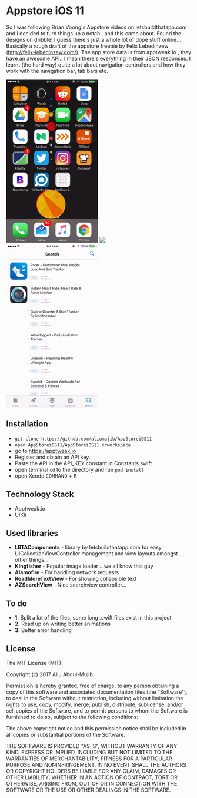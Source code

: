 # Appstore iOS 11
So I was following Brian Voong's Appstore videos on letsbuildthatapp.com and I decided to turn things up a notch.. and this came about. Found the designs on dribble! I guess there's just a whole lot of dope stuff online... Basically a rough draft of the appstore freebie by Felix Lebedinzew (http://felix-lebedinzew.com/), The app store data is from apptweak.io , they have an awesome API.. I mean there's everything in their JSON responses. I learnt (the hard way) quite a lot about navigation controllers and how they work with the navigation bar, tab bars etc.

<img src="Screens/MAIN3.gif" width="250" />
<img src="Screens/MAIN2.gif" width="250" />
<img src="Screens/MAIN1.gif" width="250" />


## Installation
- `git clone https://github.com/aliumujib/AppStoreiOS11`
- `open AppStoreiOS11/AppStoreiOS11.xcworkspace`
- go to https://apptweak.io
- Register and obtain an API key.
- Paste the API in the API_KEY constant in Constants.swift
- open terminal `cd` to the directory and run `pod install`
- open Xcode <kbd>COMMAND</kbd> + <kbd>R</kbd>

## Technology Stack
- Apptweak.io
- UIKit


## Used libraries
- **LBTAComponents** - library by letsbuildthatapp.com for easy UICollectionViewController management and view layouts amongst other things...
- **Kingfisher** - Popular image loader ...we all know this guy
- **Alamofire** - For handling network requests
- **ReadMoreTextView** - For showing collapsible text
- **AZSearchView** - Nice searchview controller...

## To do
- **1.** Split a lot of the files, some long .swift files exist in this project
- **2.** Read up on writing better animations
- **3.** Better error handling

License
----------------

The MIT License (MIT)

Copyright (c) 2017 Aliu Abdul-Mujib

Permission is hereby granted, free of charge, to any person obtaining a copy
of this software and associated documentation files (the "Software"), to deal
in the Software without restriction, including without limitation the rights
to use, copy, modify, merge, publish, distribute, sublicense, and/or sell
copies of the Software, and to permit persons to whom the Software is
furnished to do so, subject to the following conditions:

The above copyright notice and this permission notice shall be included in all
copies or substantial portions of the Software.

THE SOFTWARE IS PROVIDED "AS IS", WITHOUT WARRANTY OF ANY KIND, EXPRESS OR
IMPLIED, INCLUDING BUT NOT LIMITED TO THE WARRANTIES OF MERCHANTABILITY,
FITNESS FOR A PARTICULAR PURPOSE AND NONINFRINGEMENT. IN NO EVENT SHALL THE
AUTHORS OR COPYRIGHT HOLDERS BE LIABLE FOR ANY CLAIM, DAMAGES OR OTHER
LIABILITY, WHETHER IN AN ACTION OF CONTRACT, TORT OR OTHERWISE, ARISING FROM,
OUT OF OR IN CONNECTION WITH THE SOFTWARE OR THE USE OR OTHER DEALINGS IN THE
SOFTWARE.
